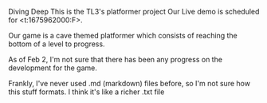 Diving Deep
This is the TL3's platformer project
Our Live demo is scheduled for <t:1675962000:F>.

Our game is a cave themed platformer which consists of reaching the bottom of a level to progress.

As of Feb 2, I'm not sure that there has been any progress on the development for the game.

Frankly, I've never used .md (markdown) files before, so I'm not sure how this stuff formats. I think it's like a richer .txt file